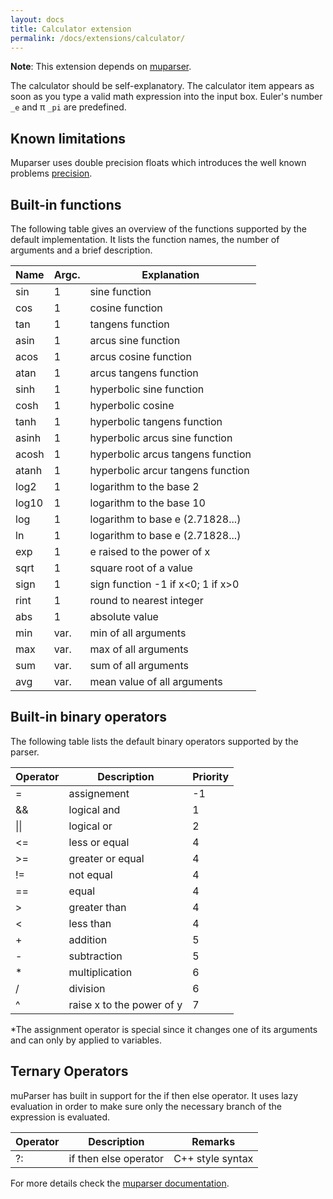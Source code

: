 ```yaml
---
layout: docs
title: Calculator extension
permalink: /docs/extensions/calculator/
---
```


**Note**: This extension depends on [muparser](http://beltoforion.de/article.php?a=muparser).

The calculator should be self-explanatory. The calculator item appears as soon as you type a valid math expression into the input box. Euler's number `_e` and π `_pi` are predefined.

## Known limitations

Muparser uses double precision floats which introduces the well known problems [precision](https://stackoverflow.com/questions/588004/is-floating-point-math-broken).

## Built-in functions

The following table gives an overview of the functions supported by the default implementation. It lists the function names, the number of arguments and a brief description.

|Name|Argc.|Explanation|
|-|-|-|
|sin|1|sine function|
|cos|1|cosine function|
|tan|1|tangens function|
|asin|1|arcus sine function|
|acos|1|arcus cosine function|
|atan|1|arcus tangens function|
|sinh|1|hyperbolic sine function|
|cosh|1|hyperbolic cosine|
|tanh|1|hyperbolic tangens function|
|asinh|1|hyperbolic arcus sine function|
|acosh|1|hyperbolic arcus tangens function|
|atanh|1|hyperbolic arcur tangens function|
|log2|1|logarithm to the base 2|
|log10|1|logarithm to the base 10|
|log|1|logarithm to base e (2.71828...)|
|ln|1|logarithm to base e (2.71828...)|
|exp|1|e raised to the power of x|
|sqrt|1|square root of a value|
|sign|1|sign function -1 if x<0; 1 if x>0|
|rint|1|round to nearest integer|
|abs|1|absolute value|
|min|var.|min of all arguments|
|max|var.|max of all arguments|
|sum|var.|sum of all arguments|
|avg|var.|mean value of all arguments|

## Built-in binary operators

The following table lists the default binary operators supported by the parser.

|Operator|Description|Priority|
|-|-|-|
|=|assignement|-1|
|&&|logical and|1|
|\|\||logical or|2|
|<=|less or equal|4|
|>=|greater or equal|4|
|!=|not equal|4|
|==|equal|4|
|>|greater than|4|
|<|less than|4|
|+|addition|5|
|-|subtraction|5|
|*|multiplication|6|
|/|division|6|
|^|raise x to the power of y|7|

\*The assignment operator is special since it changes one of its arguments and can only by applied to variables.

## Ternary Operators

muParser has built in support for the if then else operator. It uses lazy evaluation in order to make sure only the necessary branch of the expression is evaluated.

|Operator|Description|Remarks|
|-|-|-|
|?:|if then else operator|C++ style syntax|

For more details check the [muparser documentation](http://beltoforion.de/article.php?a=muparser&hl=en&p=features&s=idDef1#idDef1).
